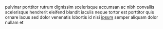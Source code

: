 pulvinar porttitor rutrum dignissim scelerisque accumsan ac nibh convallis
scelerisque hendrerit eleifend blandit iaculis neque tortor est porttitor quis
ornare lacus sed dolor venenatis lobortis id nisi
[ipsum](generated_webpages/a.md) semper aliquam dolor nullam et